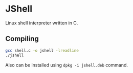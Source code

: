 # JShell

Linux shell interpreter written in C.

## Compiling
```bash
gcc shell.c -o jshell -lreadline
./jshell
```

Also can be installed using ```dpkg -i jshell.deb``` command.
